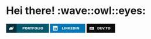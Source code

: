 <h1> Hei there! :wave::owl::eyes: </h1>

<p>
    <a href="https://drive.google.com/drive/folders/1LHM9GTREACQl30u00lpV_MySo0ztRBSN?usp=sharing" target="_blank"><img src="./images/portfolio-badge.svg" height=25></a>
    <a href="https://www.linkedin.com/in/lauraliisana" target="_blank"><img src="./images/linkedin-badge.svg" height=25></a>
    <a href="https://dev.to/laulina" target="_blank"><img src="./images/devto-badge.svg" height=25></a>
</p>

<!--
**laulina/laulina** is a ✨ _special_ ✨ repository because its `README.md` (this file) appears on your GitHub profile.

Here are some ideas to get you started:

- 🔭 I’m currently working on ...
- 🌱 I’m currently learning ...
- 👯 I’m looking to collaborate on ...
- 🤔 I’m looking for help with ...
- 💬 Ask me about ...
- 📫 How to reach me: ...
- 😄 Pronouns: ...
- ⚡ Fun fact: ...
-->
